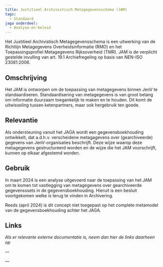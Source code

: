 ```yaml
---
title: Justitieel Archivistisch Metagegevensschema (JAM)
tags:
  - Standaard
jaga onderdeel:
  - Analyse-en-beleid
---
```

Het Justitieel Archivistisch Metagegevensschema is een uitwerking van de Richtlijn Metagegevens Overheidsinformatie (RMO) en het Toepassingsprofiel Metagegevens Rijksoverheid (TMR). JAM is de verplicht gestelde invulling van art. 19.1 Archiefregeling op basis van NEN-ISO 23081:2006.
## Omschrijving
Het JAM is ontworpen om de toepassing van metagegevens binnen JenV te standaardiseren. Standaardisering van metagegevens is van groot belang om informatie duurzaam toegankelijk te maken en te houden. Dit komt de uitwisseling tussen ketenpartners, maar ook hergebruik ten goede.
## Relevantie
Als ondersteuning vanuit het JAGA wordt een gegevensboekhouding ontwikkelt, dat a.d.h.v. verscheidene metagagevens over (gearchiveerde) gegevens van JenV-organisaties beschrijft. Deze wijze waarop deze metagegevens gestructureerd worden en de wijze die het JAM voorschrijft, kunnen op elkaar afgestemd worden.
## Gebruik
In maart 2024 is een analyse uitgevoerd naar de toepassing van het JAM om te komen tot vastlegging van metagegevens over gearchiveerde gegevensssets in de gegevensboekhouding. Hieruit is een besluit voortgekomen welke is terug te vinden in Archivering.

Reeds (april 2024) is dit concept niet toegepast op het complete metamodel van de gegevensboekhouding achter het JAGA.
## Links
*Als er relevante externe documentatie is, neem dan hier de links daarheen op*


—

—